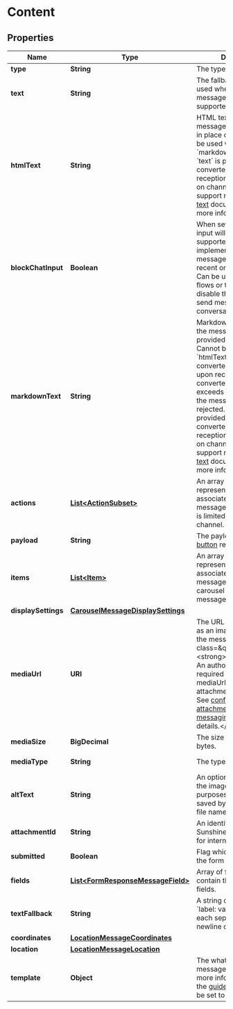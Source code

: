 

# Content


## Properties

| Name | Type | Description | Notes |
|------------ | ------------- | ------------- | -------------|
|**type** | **String** | The type of message. |  |
|**text** | **String** | The fallback text message used when location messages are not supported by the channel. |  [optional] [readonly] |
|**htmlText** | **String** | HTML text content of the message. Can be provided in place of &#x60;text&#x60;. Cannot be used with &#x60;markdownText&#x60;. If no &#x60;text&#x60; is provided, will be converted to &#x60;text&#x60; upon reception to be displayed on channels that do not support rich text. See [rich text](https://developer.zendesk.com/documentation/conversations/messaging-platform/programmable-conversations/structured-messages/#rich-text) documentation for more information. |  [optional] |
|**blockChatInput** | **Boolean** | When set to true, the chat input will be disabled on supported client implementations when the message is the most recent one in the history. Can be used for guided flows or to temporarily disable the user&#39;s ability to send messages in the conversation. |  [optional] |
|**markdownText** | **String** | Markdown text content of the message. Can be provided in place of &#x60;text&#x60;. Cannot be used with &#x60;htmlText&#x60;. Will be converted to &#x60;htmlText&#x60; upon reception. If converted &#x60;htmlText&#x60; exceeds 4096 characters, the message will be rejected. If no &#x60;text&#x60; is provided, will be converted to &#x60;text&#x60; upon reception to be displayed on channels that do not support rich text. See [rich text](https://developer.zendesk.com/documentation/conversations/messaging-platform/programmable-conversations/structured-messages/#rich-text) documentation for more information. |  [optional] |
|**actions** | [**List&lt;ActionSubset&gt;**](ActionSubset.md) | An array of objects representing the actions associated with the message. The array length is limited by the third party channel. |  [optional] |
|**payload** | **String** | The payload of a [reply button](https://developer.zendesk.com/documentation/conversations/messaging-platform/programmable-conversations/structured-messages/#reply-buttons) response message. |  [optional] |
|**items** | [**List&lt;Item&gt;**](Item.md) | An array of objects representing the items associated with the message. Only present in carousel and list type messages. |  |
|**displaySettings** | [**CarouselMessageDisplaySettings**](CarouselMessageDisplaySettings.md) |  |  [optional] |
|**mediaUrl** | **URI** | The URL for media, such as an image, attached to the message. &lt;aside class&#x3D;\&quot;notice\&quot;&gt;&lt;strong&gt;Note:&lt;/strong&gt; An authorization header is required to access the mediaUrl when private attachments are enabled. See [configuring private attachments for messaging](https://developer.zendesk.com/documentation/zendesk-web-widget-sdks/messaging_private_attachments/) guide for more details.&lt;/aside&gt;  |  |
|**mediaSize** | **BigDecimal** | The size of the media in bytes. |  [optional] [readonly] |
|**mediaType** | **String** | The type of media. |  [optional] [readonly] |
|**altText** | **String** | An optional description of the image for accessibility purposes. The field will be saved by default with the file name as the value. |  [optional] |
|**attachmentId** | **String** | An identifier used by Sunshine Conversations for internal purposes. |  [optional] |
|**submitted** | **Boolean** | Flag which states whether the form is submitted. |  [optional] [readonly] |
|**fields** | [**List&lt;FormResponseMessageField&gt;**](FormResponseMessageField.md) | Array of field objects that contain the submitted fields. |  |
|**textFallback** | **String** | A string containing the &#x60;label: value&#x60; of all fields, each separated by a newline character. |  [optional] [readonly] |
|**coordinates** | [**LocationMessageCoordinates**](LocationMessageCoordinates.md) |  |  |
|**location** | [**LocationMessageLocation**](LocationMessageLocation.md) |  |  [optional] |
|**template** | **Object** | The whatsapp template message to send. For more information, consult the [guide](https://developer.zendesk.com/documentation/conversations/messaging-platform/programmable-conversations/message-overrides/#template-messages). &#x60;schema&#x60; must be set to &#x60;whatsapp&#x60;. |  |



